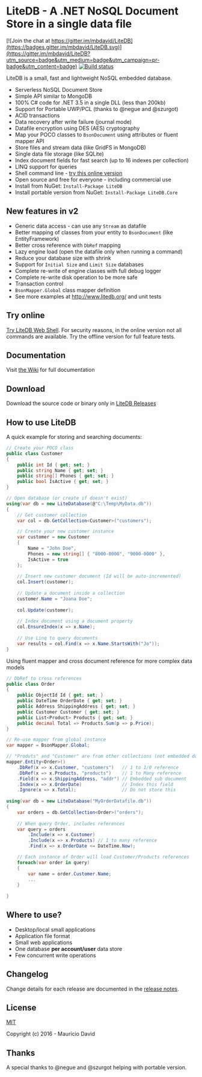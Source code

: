 # LiteDB - A .NET NoSQL Document Store in a single data file

[![Join the chat at https://gitter.im/mbdavid/LiteDB](https://badges.gitter.im/mbdavid/LiteDB.svg)](https://gitter.im/mbdavid/LiteDB?utm_source=badge&utm_medium=badge&utm_campaign=pr-badge&utm_content=badge) [![Build status](https://ci.appveyor.com/api/projects/status/sfe8he0vik18m033?svg=true)](https://ci.appveyor.com/project/mbdavid/litedb)

LiteDB is a small, fast and lightweight NoSQL embedded database. 

- Serverless NoSQL Document Store
- Simple API similar to MongoDB
- 100% C# code for .NET 3.5 in a single DLL (less than 200kb)
- Support for Portable UWP/PCL (thanks to @negue and @szurgot)
- ACID transactions
- Data recovery after write failure (journal mode)
- Datafile encryption using DES (AES) cryptography
- Map your POCO classes to `BsonDocument` using attributes or fluent mapper API
- Store files and stream data (like GridFS in MongoDB)
- Single data file storage (like SQLite)
- Index document fields for fast search (up to 16 indexes per collection)
- LINQ support for queries
- Shell command line - [try this online version](http://www.litedb.org/#shell)
- Open source and free for everyone - including commercial use
- Install from NuGet: `Install-Package LiteDB`
- Install portable version from NuGet: `Install-Package LiteDB.Core`

## New features in v2
- Generic data access - can use any `Stream` as datafile
- Better mapping of classes from your entity to `BsonDocument` (like EntityFramework)
- Better cross reference with `DbRef` mapping
- Lazy engine load (open the datafile only when running a command)
- Reduce your database size with shrink
- Support for `Initial Size` and `Limit Size` databases
- Complete re-write of engine classes with full debug logger
- Complete re-write disk operation to be more safe
- Transaction control
- `BsonMapper.Global` class mapper definition
- See more examples at http://www.litedb.org/ and unit tests

## Try online

[Try LiteDB Web Shell](http://www.litedb.org/#shell). For security reasons, in the online version not all commands are available. Try the offline version for full feature tests.

## Documentation

Visit [the Wiki](https://github.com/mbdavid/LiteDB/wiki) for full documentation

## Download

Download the source code or binary only in [LiteDB Releases](https://github.com/mbdavid/LiteDB/releases)

## How to use LiteDB

A quick example for storing and searching documents:

```C#
// Create your POCO class
public class Customer
{
    public int Id { get; set; }
    public string Name { get; set; }
    public string[] Phones { get; set; }
    public bool IsActive { get; set; }
}

// Open database (or create if doesn't exist)
using(var db = new LiteDatabase(@"C:\Temp\MyData.db"))
{
	// Get customer collection
	var col = db.GetCollection<Customer>("customers");

    // Create your new customer instance
	var customer = new Customer
    { 
        Name = "John Doe", 
        Phones = new string[] { "8000-0000", "9000-0000" }, 
        IsActive = true
    };
	
	// Insert new customer document (Id will be auto-incremented)
	col.Insert(customer);
	
	// Update a document inside a collection
	customer.Name = "Joana Doe";
	
	col.Update(customer);
	
	// Index document using a document property
	col.EnsureIndex(x => x.Name);
	
	// Use Linq to query documents
	var results = col.Find(x => x.Name.StartsWith("Jo"));
}
```

Using fluent mapper and cross document reference for more complex data models

```C#
// DbRef to cross references
public class Order
{
    public ObjectId Id { get; set; }
    public DateTime OrderDate { get; set; }
	public Address ShippingAddress { get; set; }
    public Customer Customer { get; set; }
    public List<Product> Products { get; set; }
	public decimal Total => Products.Sum(p => p.Price);
}        

// Re-use mapper from global instance
var mapper = BsonMapper.Global;

// "Produts" and "Customer" are from other collections (not embedded document)
mapper.Entity<Order>()
    .DbRef(x => x.Customer, "customers")   // 1 to 1/0 reference
    .DbRef(x => x.Products, "products")    // 1 to Many reference
	.Field(x => x.ShippingAddress, "addr") // Embedded sub document
	.Index(x => x.OrderDate)               // Index this field
	.Ignore(x => x.Total);                 // Do not store this
            
using(var db = new LiteDatabase("MyOrderDatafile.db"))
{
    var orders = db.GetCollection<Order>("orders");
        
    // When query Order, includes references
    var query = orders
        .Include(x => x.Customer)
        .Include(x => x.Products) // 1 to many reference
        .Find(x => x.OrderDate <= DateTime.Now);

    // Each instance of Order will load Customer/Products references
	foreach(var order in query)
	{
		var name = order.Customer.Name;
		...
	}
                    
}

```

## Where to use?

- Desktop/local small applications
- Application file format
- Small web applications
- One database **per account/user** data store
- Few concurrent write operations

## Changelog

Change details for each release are documented in the [release notes](https://github.com/mbdavid/LiteDB/releases).

## License

[MIT](http://opensource.org/licenses/MIT)

Copyright (c) 2016 - Maurício David

## Thanks

A special thanks to @negue and @szurgot helping with portable version.